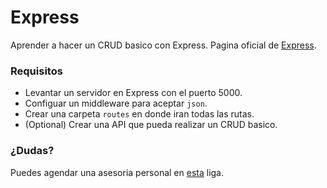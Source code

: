 # Express
Aprender a hacer un CRUD basico con Express.
Pagina oficial de [Express](https://expressjs.com/).

### Requisitos
- Levantar un servidor en Express con el puerto 5000.
- Configuar un middleware para aceptar `json`.
- Crear una carpeta `routes` en donde iran todas las rutas.
- (Optional) Crear una API que pueda realizar un CRUD basico.

### ¿Dudas?
Puedes agendar una asesoria personal en [esta](https://calendly.com/raul_gonzalez_ucamp) liga.

